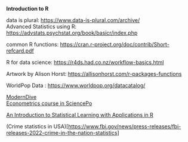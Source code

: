 **Introduction to R**

data is plural: https://www.data-is-plural.com/archive/  
Advanced Statistics using R: https://advstats.psychstat.org/book/basicr/index.php

common R functions:  https://cran.r-project.org/doc/contrib/Short-refcard.pdf


R for data science:  https://r4ds.had.co.nz/workflow-basics.html   

Artwork by Alison Horst: https://allisonhorst.com/r-packages-functions  

WorldPop Data : https://www.worldpop.org/datacatalog/

[ModernDive](https://moderndive.com/)   
[Econometrics course in SciencePo](https://scpoecon.github.io/ScPoEconometrics/index.html)   

[An Introduction to Statistical Learning with Applications in R](https://link.springer.com/book/10.1007/978-1-4614-7138-7)

(Crime statistics in USA)[https://www.fbi.gov/news/press-releases/fbi-releases-2022-crime-in-the-nation-statistics]   


